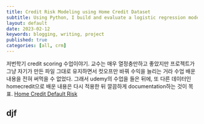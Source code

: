 ```yaml
---
title: Credit Risk Modeling using Home Credit Dataset
subtitle: Using Python, I build and evaluate a logistic regression model under Naive Bayes assumption with Weight of Evidence transformed features to predict the probability of default for 307,511 loans in the Kaggle Home Credit dataset.
layout: default
date: 2023-02-12
keywords: blogging, writing, project
published: true
categories: [all, crm]
---
```

저번학기 credit scoring 수업이야기. 교수는 매우 열정충만하고 좋았지만 프로젝트가 그냥 자기가 만든 파일 그대로 유지하면서 컷오프만 바꿔 수익을 늘리는 거라 수업 배운 내용을 전혀 써먹을 수 없었다. 그래서 udemy의 수업을 들은 뒤에, 또 다른 데이터인 homecredit으로 배운 내용은 다시 적용한 뒤 깔끔하게 documentation하는 것이 목표.
[Home Credit Default Risk](https://www.kaggle.com/competitions/home-credit-default-risk/data)

## djf
